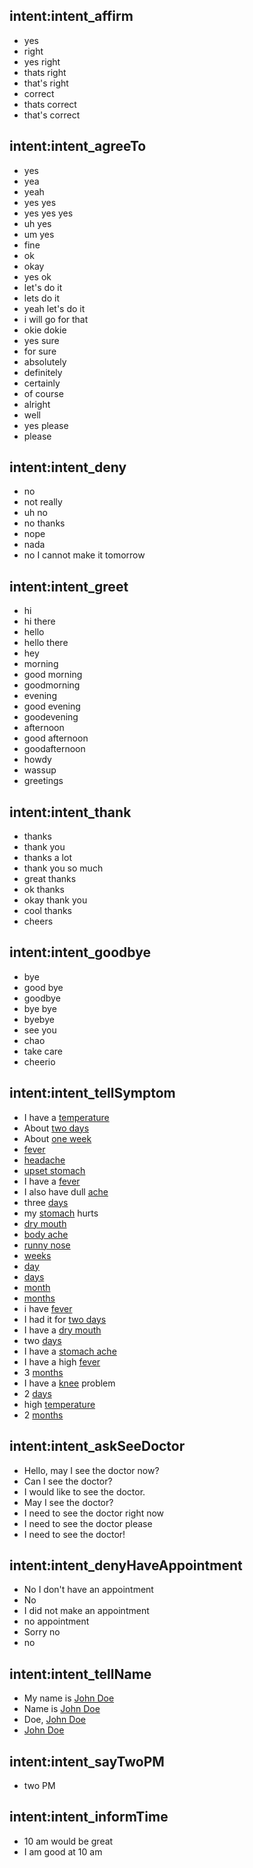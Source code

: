## intent:intent_affirm
- yes
- right
- yes right
- thats right
- that's right
- correct
- thats correct
- that's correct

## intent:intent_agreeTo
- yes
- yea
- yeah
- yes yes
- yes yes yes
- uh yes
- um yes
- fine
- ok
- okay
- yes ok
- let's do it
- lets do it
- yeah let's do it
- i will go for that
- okie dokie
- yes sure
- for sure
- absolutely
- definitely
- certainly
- of course
- alright
- well
- yes please
- please

## intent:intent_deny
- no
- not really
- uh no
- no thanks
- nope
- nada
- no I cannot make it tomorrow

## intent:intent_greet
- hi
- hi there
- hello
- hello there
- hey
- morning
- good morning
- goodmorning
- evening
- good evening
- goodevening
- afternoon
- good afternoon
- goodafternoon
- howdy
- wassup
- greetings

## intent:intent_thank
- thanks
- thank you
- thanks a lot
- thank you so much
- great thanks
- ok thanks
- okay thank you
- cool thanks
- cheers

## intent:intent_goodbye
- bye
- good bye
- goodbye
- bye bye
- byebye
- see you
- chao
- take care
- cheerio

## intent:intent_tellSymptom
- I have a [temperature](SymptomName)
- About [two days](SymptomDuration)
- About [one week](SymptomDuration)
- [fever](SymptomName)
- [headache](SymptomName)
- [upset stomach](SymptomName)
- I have a [fever](SymptomName)
- I also have dull [ache](SymptomName)
- three [days](SymptomDuration)
- my [stomach](SymptomName) hurts
- [dry mouth](SymptomName)
- [body ache](SymptomName)
- [runny nose](SymptomName)
- [weeks](SymptomDuration)
- [day](SymptomDuration)
- [days](SymptomDuration)
- [month](SymptomDuration)
- [months](SymptomDuration)
- i have [fever](SymptomName)
- I had it for [two days](SymptomDuration)
- I have a [dry mouth](SymptomName)
- two [days](SymptomDuration)
- I have a [stomach ache](SymptomName)
- I have a high [fever](SymptomName)
- 3 [months](SymptomDuration)
- I have a [knee](SymptomName) problem
- 2 [days](SymptomDuration)
- high [temperature](SymptomName)
- 2 [months](SymptomDuration)

## intent:intent_askSeeDoctor
- Hello, may I see the doctor now?
- Can I see the doctor?
- I would like to see the doctor.
- May I see the doctor?
- I need to see the doctor right now
- I need to see the doctor please
- I need to see the doctor!

## intent:intent_denyHaveAppointment
- No I don't have an appointment
- No
- I did not make an appointment
- no appointment
- Sorry no
- no

## intent:intent_tellName
- My name is [John Doe](PatientName)
- Name is [John Doe](PatientName)
- Doe, [John Doe](PatientName)
- [John Doe](PatientName)

## intent:intent_sayTwoPM
- two PM

## intent:intent_informTime
- 10 am would be great
- I am good at 10 am
